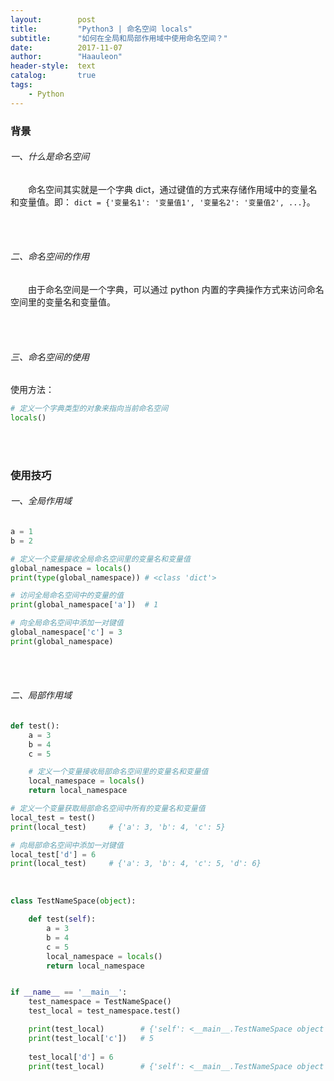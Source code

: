 ```yaml
---
layout:        post
title:         "Python3 | 命名空间 locals"
subtitle:      "如何在全局和局部作用域中使用命名空间？"
date:          2017-11-07
author:        "Haauleon"
header-style:  text
catalog:       true
tags:
    - Python
---
```


### 背景
###### 一、什么是命名空间
&emsp;&emsp;命名空间其实就是一个字典 dict，通过键值的方式来存储作用域中的变量名和变量值。即： `dict = {'变量名1': '变量值1', '变量名2': '变量值2', ...}`。          

<br><br>

###### 二、命名空间的作用
&emsp;&emsp;由于命名空间是一个字典，可以通过 python 内置的字典操作方式来访问命名空间里的变量名和变量值。          

<br><br>

###### 三、命名空间的使用
使用方法：        
```python
# 定义一个字典类型的对象来指向当前命名空间
locals()
```
<br><br>

### 使用技巧
###### 一、全局作用域
```python
a = 1 
b = 2

# 定义一个变量接收全局命名空间里的变量名和变量值
global_namespace = locals()
print(type(global_namespace)) # <class 'dict'>

# 访问全局命名空间中的变量的值
print(global_namespace['a'])  # 1

# 向全局命名空间中添加一对键值
global_namespace['c'] = 3
print(global_namespace)
```
<br><br>

###### 二、局部作用域
```python
def test():
    a = 3
    b = 4
    c = 5

    # 定义一个变量接收局部命名空间里的变量名和变量值
    local_namespace = locals()
    return local_namespace

# 定义一个变量获取局部命名空间中所有的变量名和变量值
local_test = test()  
print(local_test)     # {'a': 3, 'b': 4, 'c': 5}

# 向局部命名空间中添加一对键值
local_test['d'] = 6
print(local_test)     # {'a': 3, 'b': 4, 'c': 5, 'd': 6}
```

<br>

```python
class TestNameSpace(object):

    def test(self):
        a = 3
        b = 4
        c = 5
        local_namespace = locals()
        return local_namespace


if __name__ == '__main__':
    test_namespace = TestNameSpace()
    test_local = test_namespace.test()

    print(test_local)        # {'self': <__main__.TestNameSpace object at 0x7f870bed6d90>, 'a': 3, 'b': 4, 'c': 5}
    print(test_local['c'])   # 5
    
    test_local['d'] = 6
    print(test_local)        # {'self': <__main__.TestNameSpace object at 0x7f870bed6d90>, 'a': 3, 'b': 4, 'c': 5, 'd': 6}
```